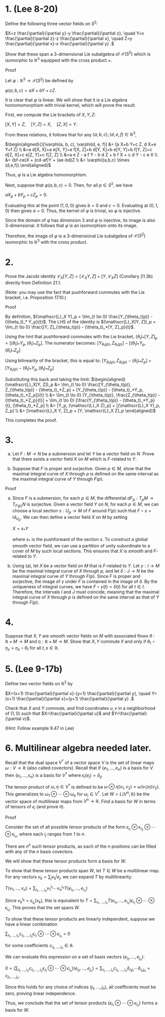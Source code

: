 # 1. (Lee 8-20)
Define the following three vector fields on $S^2$:

$X=z \frac{\partial}{\partial y}-y \frac{\partial}{\partial z}, \quad Y=x \frac{\partial}{\partial z}-z \frac{\partial}{\partial x}, \quad Z=y \frac{\partial}{\partial x}-x \frac{\partial}{\partial y} .$

Show that these span a 3-dimensional Lie subalgebra of $\mathscr{X}(S^2)$ which is isomorphic to $\mathbb{R}^3$ equipped with the cross product $\times$.

Proof

Let $\varphi: \mathbb{R}^3 \to \mathscr{X}(S^2)$ be defined by

$\varphi(a, b, c)=a X+b Y+c Z .$

It is clear that $\varphi$ is linear. We will show that it is a Lie algebra homomomorphism with trivial kernel, which will prove the result.

First, we compute the Lie brackets of $X, Y, Z$:

$[X, Y]=Z, \quad [Y, Z]=X, \quad [Z, X]=Y .$

From these relations, it follows that for any $(a, b, c),(d, e, f) \in \mathbb{R}^3$,

$`\begin{aligned}{}[\varphi(a, b, c), \varphi(d, e, f)] &= [a X+b Y+c Z, d X+e Y+f Z] \\ &=a d[X, X]+a e[X, Y]+a f[X, Z]+b d[Y, X]+b e[Y, Y]+b f[Y, Z]+c d[Z, X]+c e[Z, Y]+c f[Z, Z] \\ &=a e Z - a f Y - b d Z + b f X + c d Y - c e X \\ &= (bf-ce)X + (cd-af)Y + (ae-bd)Z \\ &= \varphi((a,b,c) \times (d,e,f)).\end{aligned}`$

Thus, $\varphi$ is a Lie algebra homomorphism.

Next, suppose that $\varphi(a, b, c)=0$. Then, for all $p \in S^2$, we have

$a X_p+b Y_p+c Z_p=0 .$

Evaluating this at the point $(1,0,0)$ gives $b=0$ and $c=0$. Evaluating at $(0,1,0)$ then gives $a=0$. Thus, the kernel of $\varphi$ is trivial, so $\varphi$ is injective.

Since the domain of $\varphi$ has dimension 3 and $\varphi$ is injective, its image is also 3-dimensional. It follows that $\varphi$ is an isomorphism onto its image.

Therefore, the image of $\varphi$ is a 3-dimensional Lie subalgebra of $\mathscr{X}(S^2)$ isomorphic to $\mathbb{R}^3$ with the cross product.

# 2.
Prove the Jacobi identity $\mathscr{L}_X[Y, Z]=[\mathscr{L}_X Y, Z]+[Y, \mathscr{L}_X Z]$ (Corollary 21.3b) directly from Definition 21.1.

(Note: you may use the fact that pushforward commutes with the Lie bracket, i.e. Proposition 17.10.)

Proof

By definition, $`(\mathscr{L}_X Y)_p = \lim_{t \to 0} \frac{Y_{\theta_t(p)} - (\theta_t)_* Y_p}{t}`$.
The LHS of the identity is $`(\mathscr{L}_X[Y, Z])_p = \lim_{t \to 0} \frac{[Y, Z]_{\theta_t(p)} - (\theta_t)_*[Y, Z]_p}{t}`$.

Using the hint that pushforward commutes with the Lie bracket, $`(\theta_t)_*[Y, Z]_p = [(\theta_t)_*Y_p, (\theta_t)_*Z_p]`$. The numerator becomes:
$`[Y_{\theta_t(p)}, Z_{\theta_t(p)}] - [(\theta_t)_*Y_p, (\theta_t)_*Z_p]`$

Using bilinearity of the bracket, this is equal to:
$`[Y_{\theta_t(p)}, Z_{\theta_t(p)} - (\theta_t)_*Z_p] + [Y_{\theta_t(p)} - (\theta_t)_*Y_p, (\theta_t)_*Z_p]`$

Substituting this back and taking the limit:
$`\begin{aligned} (\mathscr{L}_X[Y, Z])_p &= \lim_{t \to 0} \frac{[Y_{\theta_t(p)}, Z_{\theta_t(p)} - (\theta_t)_*Z_p] + [Y_{\theta_t(p)} - (\theta_t)_*Y_p, (\theta_t)_*Z_p]}{t} \\ &= \lim_{t \to 0} [Y_{\theta_t(p)}, \frac{Z_{\theta_t(p)} - (\theta_t)_*Z_p}{t}] + \lim_{t \to 0} [\frac{Y_{\theta_t(p)} - (\theta_t)_*Y_p}{t}, (\theta_t)_*Z_p] \\ &= [Y_p, (\mathscr{L}_X Z)_p] + [(\mathscr{L}_X Y)_p, Z_p] \\ &= [\mathscr{L}_X Y, Z]_p + [Y, \mathscr{L}_X Z]_p \end{aligned}`$

This completes the proof.

# 3.
<ol type="a">
<li>
    
Let $F: M \to N$ be a submersion and let $Y$ be a vector field on $N$. Prove that there exists a vector field $X$ on $M$ which is $F$-related to $Y$.
</li>
<li>

Suppose that $F$ is proper and surjective. Given $p \in M$, show that the maximal integral curve of $X$ through $p$ is defined on the same interval as the maximal integral curve of $Y$ through $F(p)$.
</li>
</ol>

Proof

<ol type="a">
<li>

Since $F$ is a submersion, for each $p \in M$, the differential $dF_p: T_p M \to T_{F(p)} N$ is surjective. Given a vector field $Y$ on $N$, for each $p \in M$, we can choose a local section $s: U_p \to M$ of $F$ around $F(p)$ such that $F \circ s = \text{id}_{U_p}$. We can then define a vector field $X$ on $M$ by setting

$X = s_* Y$

where $s_*$ is the pushforward of the section $s$. To construct a global smooth vector field, we can use a partition of unity subordinate to a cover of $M$ by such local sections. This ensures that $X$ is smooth and $F$-related to $Y$.
</li>
<li>

Using (a), let $X$ be a vector field on $M$ that is $F$-related to $Y$. Let $\gamma: I \to M$ be the maximal integral curve of $X$ through $p$, and let $\delta: J \to N$ be the maximal integral curve of $Y$ through $F(p)$. Since $F$ is proper and surjective, the image of $\gamma$ under $F$ is contained in the image of $\delta$. By the uniqueness of integral curves, we have $F \circ \gamma(t) = \delta(t)$ for all $t \in I$. Therefore, the intervals $I$ and $J$ must coincide, meaning that the maximal integral curve of $X$ through $p$ is defined on the same interval as that of $Y$ through $F(p)$.
</li>
</ol>

# 4.
Suppose that $X, Y$ are smooth vector fields on $M$ with associated flows $\theta: \mathbb{R} \times M \rightarrow M$ and $\eta: \mathbb{R} \times M \rightarrow M$. Show that $X, Y$ commute if and only if $\theta_t \circ \eta_s=\eta_s \circ \theta_t$ for all $t, s \in \mathbb{R}$.

# 5. (Lee 9-17b)
Define two vector fields on $\mathbb{R}^2$ by

$X=(x+1) \frac{\partial}{\partial x}-(y+1) \frac{\partial}{\partial y}, \quad Y=(x+1) \frac{\partial}{\partial x}+(y+1) \frac{\partial}{\partial y} .$

Check that $X$ and $Y$ commute, and find coordinates $u, v$ in a neighborhood of $(1,0)$ such that $X=\frac{\partial}{\partial u}$ and $Y=\frac{\partial}{\partial v}$.

(Hint: Follow example 9.47 in Lee)

# 6. Multilinear algebra needed later.
Recall that the dual space $V^*$ of a vector space $V$ is the set of linear maps $\omega: V \to \mathbb{R}$ (also called covectors).
Recall that if $`\{e_1, \ldots, e_n\}`$ is a basis for $V$ then $`\{\epsilon_1, \ldots, \epsilon_n\}`$ is a basis for $`V^*`$ where $\epsilon_i(e_j)=\delta_{i j}$.

The tensor product of $`\omega, \eta \in V^*`$ is defined to be $\omega \otimes \eta(v_1, v_2)=\omega(v_1) \eta(v_2)$.
This generalizes to $\omega_1 \otimes \cdots \otimes \omega_k$ for $\omega_i \in V^*$. Let $W=L(V^n ; \mathbb{R})$ be the vector space of multilinear maps from $V^n \to \mathbb{R}$.
Find a basis for $W$ in terms of tensors of $\epsilon_i$ (and prove it).

Proof

Consider the set of all possible tensor products of the form $\epsilon_{i_1} \otimes \epsilon_{i_2} \otimes \cdots \otimes \epsilon_{i_n}$, where each $i_j$ ranges from $1$ to $n$.

There are $n^n$ such tensor products, as each of the $n$ positions can be filled with any of the $n$ basis covectors.

We will show that these tensor products form a basis for $W$.

To show that these tensor products span $W$, let $T \in W$ be a multilinear map. For any vectors $v_k = \sum_j v_k^j e_j$, we can expand $T$ by multilinearity:

$T(v_1, \ldots, v_n) = \sum_{i_1, \ldots, i_n} v_1^{i_1} \cdots v_n^{i_n} T(e_{i_1}, \ldots, e_{i_n})$

Since $v_k^{i_k} = \epsilon_{i_k}(v_k)$, this is equivalent to $T = \sum_{i_1, \ldots, i_n} T(e_{i_1}, \ldots, e_{i_n}) \epsilon_{i_1} \otimes \cdots \otimes \epsilon_{i_n}$. This proves that the set spans $W$.

To show that these tensor products are linearly independent, suppose we have a linear combination

$\sum_{i_1, \ldots, i_n} c_{i_1, \ldots, i_n} \epsilon_{i_1} \otimes \cdots \otimes \epsilon_{i_n} = 0$

for some coefficients $c_{i_1, \ldots, i_n} \in \mathbb{R}$.

We can evaluate this expression on a set of basis vectors $(e_{j_1}, \ldots, e_{j_n})$:

$0 = \left(\sum_{i_1, \ldots, i_n} c_{i_1, \ldots, i_n} \epsilon_{i_1} \otimes \cdots \otimes \epsilon_{i_n}\right)(e_{j_1}, \ldots, e_{j_n}) = \sum_{i_1, \ldots, i_n} c_{i_1, \ldots, i_n} \delta_{i_1 j_1} \cdots \delta_{i_n j_n} = c_{j_1, \ldots, j_n}$.

Since this holds for any choice of indices $(j_1, \ldots, j_n)$, all coefficients must be zero, proving linear independence.

Thus, we conclude that the set of tensor products $`\{\epsilon_{i_1} \otimes \cdots \otimes \epsilon_{i_n}\}`$ forms a basis for $W$.
